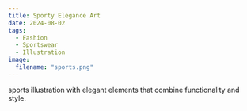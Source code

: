 ```yaml
---
title: Sporty Elegance Art
date: 2024-08-02
tags:
  - Fashion
  - Sportswear
  - Illustration
image:
  filename: "sports.png"
---
```


sports illustration with elegant elements that combine functionality and style.

<!--more-->
